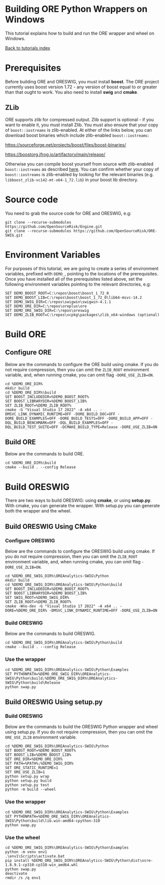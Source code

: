 
# Building ORE Python Wrappers on Windows

This tutorial explains how to build and run the ORE wrapper and wheel on
Windows.

[Back to tutorials index](tutorials.00.index.md)

# Prerequisites

Before building ORE and ORESWIG, you must install **boost**.  The ORE project
currently uses boost version 1.72 - any version of boost equal to or greater
than that ought to work.  You also need to install **swig** and **cmake**.

## ZLib

ORE supports zlib for compressed output.  Zlib support is optional - if you
want to enable it, you must install Zlib.  You must also ensure that your copy
of `boost::iostreams` is zlib-enabled.  At either of the links below, you can
download boost binaries which include zlib-enabled `boost::iostreams`:

https://sourceforge.net/projects/boost/files/boost-binaries/

https://boostorg.jfrog.io/artifactory/main/release/

Otherwise you can compile boost yourself from source with zlib-enabled
`boost::iostreams` as described
[here](https://www.boost.org/doc/libs/1_82_0/libs/iostreams/doc/index.html).
You can confirm whether your copy of `boost::iostreams` is zlib-enabled by
looking for the relevant binaries (e.g. `libboost_zlib-vc142-mt-x64-1_72.lib`)
in your boost lib directory.

# Source code

You need to grab the source code for ORE and ORESWIG, e.g:

    git clone --recurse-submodules https://github.com/OpenSourceRisk/Engine.git
    git clone --recurse-submodules https://github.com/OpenSourceRisk/ORE-SWIG.git

# Environment Variables

For purposes of this tutorial, we are going to create a series of environment
variables, prefixed with `DEMO_`, pointing to the locations of the
prerequisites.  Once you have installed all of the prerequisites listed above,
set the following environment variables pointing to the relevant directories,
e.g:

    SET DEMO_BOOST_ROOT=C:\repos\boost\boost_1_72_0
    SET DEMO_BOOST_LIB=C:\repos\boost\boost_1_72_0\lib64-msvc-14.2
    SET DEMO_SWIG_DIR=C:\repos\swigwin\swigwin-4.1.1
    SET DEMO_ORE_DIR=C:\repos\oreplus\ore
    SET DEMO_ORE_SWIG_DIR=C:\repos\oreswig
    SET DEMO_ZLIB_ROOT=C:\repos\vcpkg\packages\zlib_x64-windows (optional)

# Build ORE

## Configure ORE

Below are the commands to configure the ORE build using cmake.  If you do not
require compression, then you can omit the `ZLIB_ROOT` environment variable,
and, when running cmake, you can omit flag `-DORE_USE_ZLIB=ON`.

    cd %DEMO_ORE_DIR%
    mkdir build
    cd %DEMO_ORE_DIR%\build
    SET BOOST_INCLUDEDIR=%DEMO_BOOST_ROOT%
    SET BOOST_LIBRARYDIR=%DEMO_BOOST_LIB%
    SET ZLIB_ROOT=%DEMO_ZLIB_ROOT%
    cmake -G "Visual Studio 17 2022" -A x64 .. -DMSVC_LINK_DYNAMIC_RUNTIME=OFF -DORE_BUILD_DOC=OFF -DORE_BUILD_EXAMPLES=OFF -DORE_BUILD_TESTS=OFF -DORE_BUILD_APP=OFF -DQL_BUILD_BENCHMARK=OFF -DQL_BUILD_EXAMPLES=OFF -DQL_BUILD_TEST_SUITE=OFF -DCMAKE_BUILD_TYPE=Release -DORE_USE_ZLIB=ON

## Build ORE

Below are the commands to build ORE.

    cd %DEMO_ORE_DIR%\build
    cmake --build . --config Release

# Build ORESWIG

There are two ways to build ORESWIG: using **cmake**, or using **setup.py**.
With cmake, you can generate the wrapper.  With setup.py you can generate both
the wrapper and the wheel.

## Build ORESWIG Using CMake

### Configure ORESWIG

Below are the commands to configure the ORESWIG build using cmake.  If you do
not require compression, then you can omit the `ZLIB_ROOT` environment
variable, and, when running cmake, you can omit flag `-DORE_USE_ZLIB=ON`.

    cd %DEMO_ORE_SWIG_DIR%\OREAnalytics-SWIG\Python
    mkdir build
    cd %DEMO_ORE_SWIG_DIR%\OREAnalytics-SWIG\Python\build
    SET BOOST_INCLUDEDIR=%DEMO_BOOST_ROOT%
    SET BOOST_LIBRARYDIR=%DEMO_BOOST_LIB%
    SET SWIG_ROOT=%DEMO_SWIG_DIR%
    SET ZLIB_ROOT=%DEMO_ZLIB_ROOT%
    cmake -Wno-dev -G "Visual Studio 17 2022" -A x64 .. -DORE=%DEMO_ORE_DIR% -DMSVC_LINK_DYNAMIC_RUNTIME=OFF -DORE_USE_ZLIB=ON

### Build ORESWIG

Below are the commands to build ORESWIG.

    cd %DEMO_ORE_SWIG_DIR%\OREAnalytics-SWIG\Python\build
    cmake --build . --config Release

### Use the wrapper

    cd %DEMO_ORE_SWIG_DIR%\OREAnalytics-SWIG\Python\Examples
    SET PYTHONPATH=%DEMO_ORE_SWIG_DIR%\OREAnalytics-SWIG\Python\build;%DEMO_ORE_SWIG_DIR%\OREAnalytics-SWIG\Python\build\Release
    python swap.py

## Build ORESWIG Using setup.py

### Build ORESWIG

Below are the commands to build the ORESWIG Python wrapper and wheel using
setup.py.  If you do not require compression, then you can omit the
`ORE_USE_ZLIB` environment variable.

    cd %DEMO_ORE_SWIG_DIR%\OREAnalytics-SWIG\Python
    SET BOOST_ROOT=%DEMO_BOOST_ROOT%
    SET BOOST_LIB=%DEMO_BOOST_LIB%
    SET ORE_DIR=%DEMO_ORE_DIR%
    SET PATH=%PATH%;%DEMO_SWIG_DIR%
    SET ORE_STATIC_RUNTIME=1
    SET ORE_USE_ZLIB=1
    python setup.py wrap
    python setup.py build
    python setup.py test
    python -m build --wheel

### Use the wrapper

    cd %DEMO_ORE_SWIG_DIR%\OREAnalytics-SWIG\Python\Examples
    SET PYTHONPATH=%DEMO_ORE_SWIG_DIR%\OREAnalytics-SWIG\Python\build\lib.win-amd64-cpython-310
    python swap.py

### Use the wheel

    cd %DEMO_ORE_SWIG_DIR%\OREAnalytics-SWIG\Python\Examples
    python -m venv env1
    .\env1\Scripts\activate.bat
    pip install %DEMO_ORE_SWIG_DIR%\OREAnalytics-SWIG\Python\dist\osre-1.8.9.1-cp310-cp310-win_amd64.whl
    python swap.py
    deactivate
    rmdir /s /q env1

